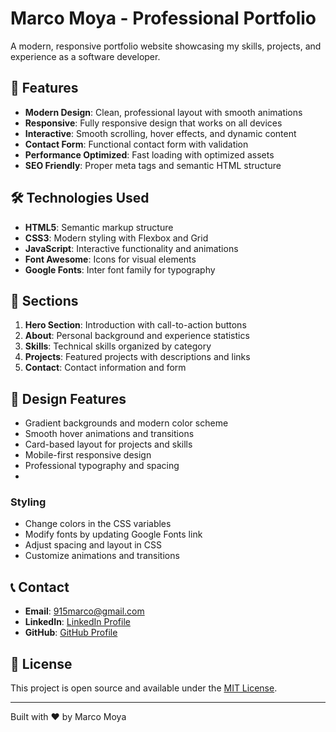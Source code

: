 # Marco Moya - Professional Portfolio

A modern, responsive portfolio website showcasing my skills, projects, and experience as a software developer.

## 🚀 Features

- **Modern Design**: Clean, professional layout with smooth animations
- **Responsive**: Fully responsive design that works on all devices
- **Interactive**: Smooth scrolling, hover effects, and dynamic content
- **Contact Form**: Functional contact form with validation
- **Performance Optimized**: Fast loading with optimized assets
- **SEO Friendly**: Proper meta tags and semantic HTML structure

## 🛠️ Technologies Used

- **HTML5**: Semantic markup structure
- **CSS3**: Modern styling with Flexbox and Grid
- **JavaScript**: Interactive functionality and animations
- **Font Awesome**: Icons for visual elements
- **Google Fonts**: Inter font family for typography

## 📱 Sections

1. **Hero Section**: Introduction with call-to-action buttons
2. **About**: Personal background and experience statistics
3. **Skills**: Technical skills organized by category
4. **Projects**: Featured projects with descriptions and links
5. **Contact**: Contact information and form

## 🎨 Design Features

- Gradient backgrounds and modern color scheme
- Smooth hover animations and transitions
- Card-based layout for projects and skills
- Mobile-first responsive design
- Professional typography and spacing
- 
### Styling
- Change colors in the CSS variables
- Modify fonts by updating Google Fonts link
- Adjust spacing and layout in CSS
- Customize animations and transitions

## 📞 Contact

- **Email**: 915marco@gmail.com
- **LinkedIn**: [LinkedIn Profile](https://linkedin.com/in/marcomoya)
- **GitHub**: [GitHub Profile](https://github.com/MarcoMoya1)

## 📄 License

This project is open source and available under the [MIT License](LICENSE).

---

Built with ❤️ by Marco Moya
